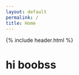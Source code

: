```yaml
---
layout: default
permalink: /
title: Home
---
```


<html lang="en">
<head>
    {% include header.html %}
    <link rel="stylesheet" href="assets/css/index.css" type="text/css">
</head>
<body>
<h1>hi boobss</h1>
</body>
</html>
